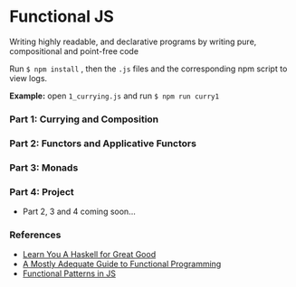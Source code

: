 # Functional JS
Writing highly readable, and declarative programs by writing pure, compositional and point-free code

Run `$ npm install`
, then the `.js` files and the corresponding npm script to view logs.

**Example:** open `1_currying.js` and run `$ npm run curry1` 

### Part 1: Currying and Composition

### Part 2: Functors and Applicative Functors

### Part 3: Monads

### Part 4: Project

- Part 2, 3 and 4 coming soon...

### References
- [Learn You A Haskell for Great Good](http://learnyouahaskell.com/chapters)
- [A Mostly Adequate Guide to Functional Programming](https://github.com/MostlyAdequate/mostly-adequate-guide)
- [Functional Patterns in JS](https://github.com/DrBoolean/patterns_talk)

